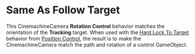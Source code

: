 # Same As Follow Target

This CinemachineCamera __Rotation Control__ behavior matches the orientation of the __Tracking__ target. When used with the [Hard Lock To Target](CinemachineHardLockToTarget.md) behavior from [Position Control](ProceduralMotion.md#position-control), the result is to make the CinemachineCamera match the path and rotation of a control GameObject.
